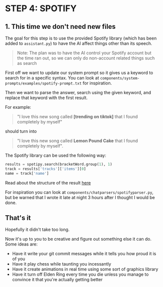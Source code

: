 # STEP 4: SPOTIFY

## 1. This time we don't need new files

The goal for this step is to use the provided Spotify library (which has been added to `assistant.py`) to have the AI affect things other than its speech.

> Note: The plan was to have the AI control your Spotify account but the time ran out, so we can only do non-account related things such as search

First off we want to update our system prompt so it gives us a keyword to search for in a specific syntax. You can look at `components/system-prompts/examples/spotify-prompt.txt` for inspiration.

Then we want to parse the answer, search using the given keyword, and replace that keyword with the first result.

For example:

> "I love this new song called **[trending on tiktok]** that I found completely by myself"

should turn into

> "I love this new song called **Lemon Pound Cake** that I found completely by myself".

The Spotify library can be used the following way:

```python
results = spotipy.search(bracketWord.group(1), 1)
track = results['tracks']['items'][0]
name = track['name']
```

Read about the structure of the result [here](https://developer.spotify.com/documentation/web-api)

For inspiration you can look at `components/chatparsers/spotifyparser.py`, but be warned that I wrote it late at night 3 hours after I thought I would be done. 

## That's it

Hopefully it didn't take too long.

Now it's up to you to be creative and figure out something else it can do. Some ideas are:

- Have it write your git commit messages while it tells you how proud it is of you
- Have it play chess while taunting you incessantly
- Have it create animations in real time using some sort of graphics library
- Have it turn off Elden Ring every time you die unless you manage to convince it that you're actually getting better
